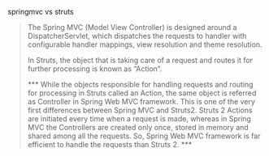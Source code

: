 springmvc vs struts

<blockquote>
The Spring MVC (Model View Controller) is designed around a DispatcherServlet, which dispatches the requests to handler with configurable handler mappings, view resolution and theme resolution.

In Struts, the object that is taking care of a request and routes it for further processing is known as “Action”.
	
*** While the objects responsible for handling requests and routing for processing in Struts called an Action, the same object is referred as Controller in Spring Web MVC framework. This is one of the very first differences between Spring MVC and Struts2. Struts 2 Actions are initiated every time when a request is made, whereas in Spring MVC the Controllers are created only once, stored in memory and shared among all the requests. So, Spring Web MVC framework is far efficient to handle the requests than Struts 2. ***

</blockquote>
